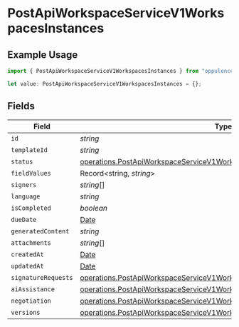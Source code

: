 # PostApiWorkspaceServiceV1WorkspacesInstances

## Example Usage

```typescript
import { PostApiWorkspaceServiceV1WorkspacesInstances } from "oppulence-backend-sdk/models/operations";

let value: PostApiWorkspaceServiceV1WorkspacesInstances = {};
```

## Fields

| Field                                                                                                                                                                  | Type                                                                                                                                                                   | Required                                                                                                                                                               | Description                                                                                                                                                            |
| ---------------------------------------------------------------------------------------------------------------------------------------------------------------------- | ---------------------------------------------------------------------------------------------------------------------------------------------------------------------- | ---------------------------------------------------------------------------------------------------------------------------------------------------------------------- | ---------------------------------------------------------------------------------------------------------------------------------------------------------------------- |
| `id`                                                                                                                                                                   | *string*                                                                                                                                                               | :heavy_minus_sign:                                                                                                                                                     | N/A                                                                                                                                                                    |
| `templateId`                                                                                                                                                           | *string*                                                                                                                                                               | :heavy_minus_sign:                                                                                                                                                     | N/A                                                                                                                                                                    |
| `status`                                                                                                                                                               | [operations.PostApiWorkspaceServiceV1WorkspacesStatus](../../models/operations/postapiworkspaceservicev1workspacesstatus.md)                                           | :heavy_minus_sign:                                                                                                                                                     | N/A                                                                                                                                                                    |
| `fieldValues`                                                                                                                                                          | Record<string, *string*>                                                                                                                                               | :heavy_minus_sign:                                                                                                                                                     | N/A                                                                                                                                                                    |
| `signers`                                                                                                                                                              | *string*[]                                                                                                                                                             | :heavy_minus_sign:                                                                                                                                                     | N/A                                                                                                                                                                    |
| `language`                                                                                                                                                             | *string*                                                                                                                                                               | :heavy_minus_sign:                                                                                                                                                     | N/A                                                                                                                                                                    |
| `isCompleted`                                                                                                                                                          | *boolean*                                                                                                                                                              | :heavy_minus_sign:                                                                                                                                                     | N/A                                                                                                                                                                    |
| `dueDate`                                                                                                                                                              | [Date](https://developer.mozilla.org/en-US/docs/Web/JavaScript/Reference/Global_Objects/Date)                                                                          | :heavy_minus_sign:                                                                                                                                                     | N/A                                                                                                                                                                    |
| `generatedContent`                                                                                                                                                     | *string*                                                                                                                                                               | :heavy_minus_sign:                                                                                                                                                     | N/A                                                                                                                                                                    |
| `attachments`                                                                                                                                                          | *string*[]                                                                                                                                                             | :heavy_minus_sign:                                                                                                                                                     | N/A                                                                                                                                                                    |
| `createdAt`                                                                                                                                                            | [Date](https://developer.mozilla.org/en-US/docs/Web/JavaScript/Reference/Global_Objects/Date)                                                                          | :heavy_minus_sign:                                                                                                                                                     | N/A                                                                                                                                                                    |
| `updatedAt`                                                                                                                                                            | [Date](https://developer.mozilla.org/en-US/docs/Web/JavaScript/Reference/Global_Objects/Date)                                                                          | :heavy_minus_sign:                                                                                                                                                     | N/A                                                                                                                                                                    |
| `signatureRequests`                                                                                                                                                    | [operations.PostApiWorkspaceServiceV1WorkspacesSignatureRequests](../../models/operations/postapiworkspaceservicev1workspacessignaturerequests.md)[]                   | :heavy_minus_sign:                                                                                                                                                     | N/A                                                                                                                                                                    |
| `aiAssistance`                                                                                                                                                         | [operations.PostApiWorkspaceServiceV1WorkspacesAiAssistance](../../models/operations/postapiworkspaceservicev1workspacesaiassistance.md)[]                             | :heavy_minus_sign:                                                                                                                                                     | N/A                                                                                                                                                                    |
| `negotiation`                                                                                                                                                          | [operations.PostApiWorkspaceServiceV1WorkspacesNegotiation](../../models/operations/postapiworkspaceservicev1workspacesnegotiation.md)                                 | :heavy_minus_sign:                                                                                                                                                     | N/A                                                                                                                                                                    |
| `versions`                                                                                                                                                             | [operations.PostApiWorkspaceServiceV1WorkspacesWorkspacesResponseVersions](../../models/operations/postapiworkspaceservicev1workspacesworkspacesresponseversions.md)[] | :heavy_minus_sign:                                                                                                                                                     | N/A                                                                                                                                                                    |